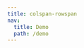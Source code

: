 ```yaml
---
title: colspan-rowspan
nav:
  title: Demo
  path: /demo
---
```


<code src="../examples/colspan-rowspan.tsx"></code>
